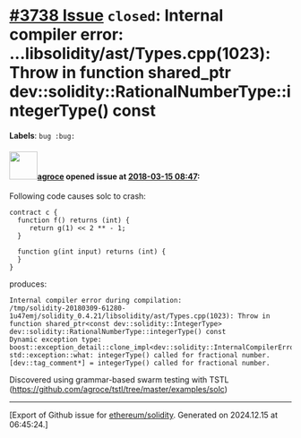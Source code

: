 # [\#3738 Issue](https://github.com/ethereum/solidity/issues/3738) `closed`: Internal compiler error: ...libsolidity/ast/Types.cpp(1023): Throw in function shared_ptr<const dev::solidity::IntegerType> dev::solidity::RationalNumberType::integerType() const
**Labels**: `bug :bug:`


#### <img src="https://avatars.githubusercontent.com/u/967816?u=e15de0869a62036529220016b1729fa1a6c18b5b&v=4" width="50">[agroce](https://github.com/agroce) opened issue at [2018-03-15 08:47](https://github.com/ethereum/solidity/issues/3738):

Following code causes solc to crash:

```
contract c {
  function f() returns (int) {
     return g(1) << 2 ** - 1;
  }

  function g(int input) returns (int) {
  }
}
```

produces:

```
Internal compiler error during compilation:
/tmp/solidity-20180309-61280-1u47emj/solidity_0.4.21/libsolidity/ast/Types.cpp(1023): Throw in function shared_ptr<const dev::solidity::IntegerType> dev::solidity::RationalNumberType::integerType() const
Dynamic exception type: boost::exception_detail::clone_impl<dev::solidity::InternalCompilerError>
std::exception::what: integerType() called for fractional number.
[dev::tag_comment*] = integerType() called for fractional number.
```

Discovered using grammar-based swarm testing with TSTL (https://github.com/agroce/tstl/tree/master/examples/solc)




-------------------------------------------------------------------------------



[Export of Github issue for [ethereum/solidity](https://github.com/ethereum/solidity). Generated on 2024.12.15 at 06:45:24.]
